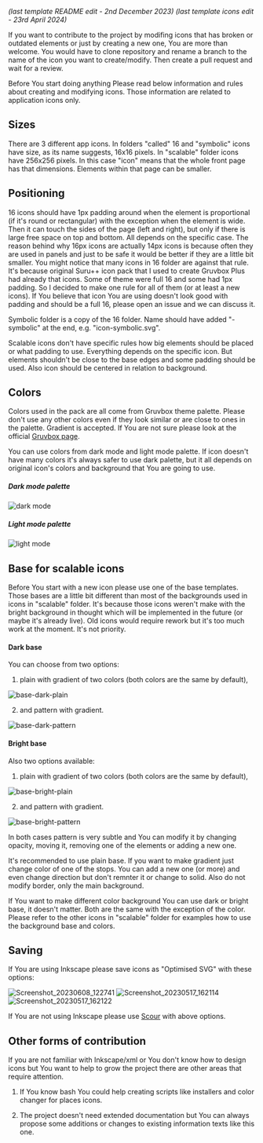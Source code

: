 *(last template README edit - 2nd December 2023)*
*(last template icons edit - 23rd April 2024)*

If you want to contribute to the project by modifing icons that has broken or outdated
elements or just by creating a new one, You are more than welcome. You would have to clone
repository and rename a branch to the name of the icon you want to create/modify. Then
create a pull request and wait for a review.

Before You start doing anything Please read below information and rules about creating and
modifying icons. Those information are related to application icons only.

Sizes
-----

There are 3 different app icons. In folders "called" 16 and "symbolic" icons have size,
as its name suggests, 16x16 pixels. In "scalable" folder icons have 256x256 pixels.
In this case "icon" means that the whole front page has that dimensions. Elements within that
page can be smaller.

Positioning
-----------

16 icons should have 1px padding around when the element is proportional (if it's round or
rectangular) with the exception when the element is wide. Then it can touch the sides of
the page (left and right), but only if there is large free space on top and bottom. All depends on the
specific case. The reason behind why 16px icons are actually 14px icons is because often
they are used in panels and just to be safe it would be better if they are a little bit
smaller. You might notice that many icons in 16 folder are against that rule. It's because
original Suru++ icon pack that I used to create Gruvbox Plus had already that icons. Some
of theme were full 16 and some had 1px padding. So I decided to make one rule for all of
them (or at least a new icons). If You believe that icon You are using doesn't look good
with padding and should be a full 16, please open an issue and we can discuss it.

Symbolic folder is a copy of the 16 folder. Name should have added "-symbolic" at the end,
e.g. "icon-symbolic.svg".

Scalable icons don't have specific rules how big elements should be placed or what padding
to use. Everything depends on the specific icon. But elements shouldn't be close to the
base edges and some padding should be used. Also icon should be centered in relation to
background.

Colors
------

Colors used in the pack are all come from Gruvbox theme palette. Please don't use any other
colors even if they look similar or are close to ones in the palette. Gradient is accepted.
If You are not sure please look at the official [Gruvbox page](https://github.com/morhetz/gruvbox).

You can use colors from dark mode and light mode palette. If icon doesn't have many colors
it's always safer to use dark palette, but it all depends on original icon's colors and
background that You are going to use.

##### Dark mode palette
![dark mode](https://camo.githubusercontent.com/410b3ab80570bcd5b470a08d84f93caa5b4962ccd994ebceeb3d1f78364c2120/687474703a2f2f692e696d6775722e636f6d2f776136363678672e706e67)

##### Light mode palette

![light mode](https://camo.githubusercontent.com/d080d9c204408ef06b862b76bc795f930b3a9b1be4c5d2de149f1d8eb765b660/687474703a2f2f692e696d6775722e636f6d2f3439714b7959572e706e67)

Base for scalable icons
-----------------------

Before You start with a new icon please use one of the base templates. Those bases are
a little bit different than most of the backgrounds used in icons in "scalable" folder. It's
because those icons weren't make with the bright background in thought which will be
implemented in the future (or maybe it's already live). Old icons would require rework but
it's too much work at the moment. It's not priority.

#### Dark base

You can choose from two options:

1. plain with gradient of two colors (both colors are the same by default),

![base-dark-plain](https://github.com/SylEleuth/gruvbox-plus-icon-pack/assets/33354262/fbdac7fb-9a44-4237-81f7-45d7b23716f1)

2. and pattern with gradient.

![base-dark-pattern](https://github.com/SylEleuth/gruvbox-plus-icon-pack/assets/33354262/8dc3b5ee-a876-4371-b2b5-ea1dcd0ad57f)

#### Bright base

Also two options available:

1. plain with gradient of two colors (both colors are the same by default),

![base-bright-plain](https://github.com/SylEleuth/gruvbox-plus-icon-pack/assets/33354262/b9358e7b-c8b4-49d3-ac8b-8810843c0702)

2. and pattern with gradient.

![base-bright-pattern](https://github.com/SylEleuth/gruvbox-plus-icon-pack/assets/33354262/cde8c069-0351-400d-ba3c-cbc8ddd0fb22)

In both cases pattern is very subtle and You can modify it by changing opacity, moving it,
removing one of the elements or adding a new one.

It's recommended to use plain base. If you want to make gradient just change color of one
of the stops. You can add a new one (or more) and even change direction but don't remnter
it or change to solid. Also do not modify border, only the main background.

If You want to make different color background You can use dark or bright base, it doesn't
matter. Both are the same with the exception of the color. Please refer to the other
icons in "scalable" folder for examples how to use the background base and colors.

Saving
------

If You are using Inkscape please save icons as "Optimised SVG" with these options:

![Screenshot_20230608_122741](https://github.com/SylEleuth/gruvbox-plus-icon-pack/assets/33354262/ee83e388-bf90-4676-8660-6c6cae86013f)
![Screenshot_20230517_162114](https://github.com/SylEleuth/gruvbox-plus-icon-pack/assets/33354262/df3ee07b-0676-4c5f-8db8-46e34507df97)
![Screenshot_20230517_162122](https://github.com/SylEleuth/gruvbox-plus-icon-pack/assets/33354262/d749eecf-7495-4a03-a2f1-90659f4ff3bc)

If You are not using Inkscape please use [Scour](https://github.com/scour-project/scour) with above options.

Other forms of contribution
---------------------------

If you are not familiar with Inkscape/xml or You don't know how to design icons but You want to help to
grow the project there are other areas that require attention.

1. If You know bash You could help creating scripts like installers and color changer for
   places icons.

2. The project doesn't need extended documentation but You can always propose some additions or changes
   to existing information texts like this one.
